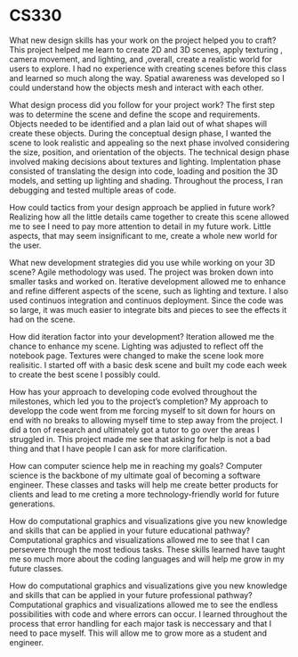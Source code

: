 # CS330

What new design skills has your work on the project helped you to craft?
  This project helped me learn to create 2D and 3D scenes, apply texturing , camera movement, and lighting, and ,overall, create a realistic world for users to explore. I had no experience with creating scenes before this     class and learned so much along the way. Spatial awareness was developed so I could understand how the objects mesh and interact with each other. 

What design process did you follow for your project work?
  The first step was to determine the scene and define the scope and requirements. Objects needed to be identified and a plan laid out of what shapes will create these objects. During the conceptual design phase, I wanted     the scene to look realistic and appealing so the next phase involved considering the size, position, and orientation of the objects.  The technical design phase involved making decisions about textures and lighting.         Implentation phase consisted of translating the design into code, loading and position the 3D models, and setting up lighting and shading. Throughout the process, I ran debugging and tested multiple areas of code. 

How could tactics from your design approach be applied in future work?
  Realizing how all the little details came together to create this scene allowed me to see I need to pay more attention to detail in my future work. Little aspects, that may seem insignificant to me, create a whole new       world for the user. 

What new development strategies did you use while working on your 3D scene?
  Agile methodology was used. The project was broken down into smaller tasks and worked on. Iterative development allowed me to enhance and refine different aspects of the scene, such as lighting and texture. I also used      continuos integration and continuos deployment. Since the code was so large, it was much easier to integrate bits and pieces to see the effects it had on the scene. 
  
How did iteration factor into your development?
  Iteration allowed me the chance to enhance my scene. Lighting was adjusted to reflect off the notebook page. Textures were changed to make the scene look more realisitic. I started off with a basic desk scene and built my   code each week to create the best scene I possibly could. 
  
How has your approach to developing code evolved throughout the milestones, which led you to the project’s completion?
  My approach to developp the code went from me forcing myself to sit down for hours on end with no breaks to allowing myself time to step away from the project. I did a ton of research and ultimately got a tutor to go over   the areas I struggled in. This project made me see that asking for help is not a bad thing and that I have people I can ask for more clarification. 
  
How can computer science help me in reaching my goals?
  Computer science is the backbone of my ultimate goal of becoming a software engineer. These classes and tasks will help me create better products for clients and lead to me creting a more technology-friendly world for       future generations.
  
How do computational graphics and visualizations give you new knowledge and skills that can be applied in your future educational pathway?
  Computational graphics and visualizations allowed me to see that I can persevere through the most tedious tasks. These skills learned have taught me so much more about the coding languages and will help me grow in my        future classes. 
  
How do computational graphics and visualizations give you new knowledge and skills that can be applied in your future professional pathway?
  Computational graphics and visualizations allowed me to see the endless possibilities with code and where errors can occur. I learned throughout the process that error handling for each major task is neccessary and that   I need to pace myself. This will allow me to grow more as a student and engineer.
